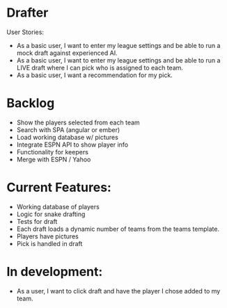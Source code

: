 Drafter
=======

User Stories:
* As a basic user, I want to enter my league settings and be able to run a mock draft against experienced AI.
* As a basic user, I want to enter my league settings and be able to run a LIVE draft where I can pick who is assigned to each team.
* As a basic user, I want a recommendation for my pick.

Backlog
=======
* Show the players selected from each team
* Search with SPA (angular or ember)
* Load working database w/ pictures
* Integrate ESPN API to show player info
* Functionality for keepers
* Merge with ESPN / Yahoo

Current Features:
===============
* Working database of players
* Logic for snake drafting
* Tests for draft
* Each draft loads a dynamic number of teams from the teams template.
* Players have pictures
* Pick is handled in draft

In development:
===============
* As a user, I want to click draft and have the player I chose added to my team.
